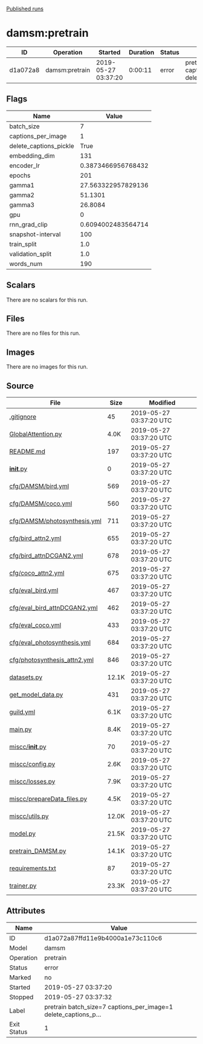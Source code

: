 
[Published runs](../README.md)




# damsm:pretrain



| ID                | Operation         | Started           | Duration                     | Status           | Label           |
| --                | ---------         | ---------         | --------                     | ------           | -----           |
| d1a072a8 | damsm:pretrain | 2019-05-27 03:37:20 | 0:00:11 | error | pretrain batch_size=7 captions_per_image=1 delete_captions_p… |



## Flags

| Name | Value |
| ---- | ----- |
| batch_size | 7 |
| captions_per_image | 1 |
| delete_captions_pickle | True |
| embedding_dim | 131 |
| encoder_lr | 0.3873466956768432 |
| epochs | 201 |
| gamma1 | 27.563322957829136 |
| gamma2 | 51.1301 |
| gamma3 | 26.8084 |
| gpu | 0 |
| rnn_grad_clip | 0.6094002483564714 |
| snapshot-interval | 100 |
| train_split | 1.0 |
| validation_split | 1.0 |
| words_num | 190 |





## Scalars

There are no scalars for this run.



## Files

There are no files for this run.



## Images

There are no images for this run.



## Source

| File | Size | Modified |
| ---- | ---- | -------- |
| [.gitignore](.guild/source/.gitignore) | 45 | 2019-05-27 03:37:20 UTC |
| [GlobalAttention.py](.guild/source/GlobalAttention.py) | 4.0K | 2019-05-27 03:37:20 UTC |
| [README.md](.guild/source/README.md) | 197 | 2019-05-27 03:37:20 UTC |
| [__init__.py](.guild/source/__init__.py) | 0 | 2019-05-27 03:37:20 UTC |
| [cfg/DAMSM/bird.yml](.guild/source/cfg/DAMSM/bird.yml) | 569 | 2019-05-27 03:37:20 UTC |
| [cfg/DAMSM/coco.yml](.guild/source/cfg/DAMSM/coco.yml) | 560 | 2019-05-27 03:37:20 UTC |
| [cfg/DAMSM/photosynthesis.yml](.guild/source/cfg/DAMSM/photosynthesis.yml) | 711 | 2019-05-27 03:37:20 UTC |
| [cfg/bird_attn2.yml](.guild/source/cfg/bird_attn2.yml) | 655 | 2019-05-27 03:37:20 UTC |
| [cfg/bird_attnDCGAN2.yml](.guild/source/cfg/bird_attnDCGAN2.yml) | 678 | 2019-05-27 03:37:20 UTC |
| [cfg/coco_attn2.yml](.guild/source/cfg/coco_attn2.yml) | 675 | 2019-05-27 03:37:20 UTC |
| [cfg/eval_bird.yml](.guild/source/cfg/eval_bird.yml) | 467 | 2019-05-27 03:37:20 UTC |
| [cfg/eval_bird_attnDCGAN2.yml](.guild/source/cfg/eval_bird_attnDCGAN2.yml) | 462 | 2019-05-27 03:37:20 UTC |
| [cfg/eval_coco.yml](.guild/source/cfg/eval_coco.yml) | 433 | 2019-05-27 03:37:20 UTC |
| [cfg/eval_photosynthesis.yml](.guild/source/cfg/eval_photosynthesis.yml) | 684 | 2019-05-27 03:37:20 UTC |
| [cfg/photosynthesis_attn2.yml](.guild/source/cfg/photosynthesis_attn2.yml) | 846 | 2019-05-27 03:37:20 UTC |
| [datasets.py](.guild/source/datasets.py) | 12.1K | 2019-05-27 03:37:20 UTC |
| [get_model_data.py](.guild/source/get_model_data.py) | 431 | 2019-05-27 03:37:20 UTC |
| [guild.yml](.guild/source/guild.yml) | 6.1K | 2019-05-27 03:37:20 UTC |
| [main.py](.guild/source/main.py) | 8.4K | 2019-05-27 03:37:20 UTC |
| [miscc/__init__.py](.guild/source/miscc/__init__.py) | 70 | 2019-05-27 03:37:20 UTC |
| [miscc/config.py](.guild/source/miscc/config.py) | 2.6K | 2019-05-27 03:37:20 UTC |
| [miscc/losses.py](.guild/source/miscc/losses.py) | 7.9K | 2019-05-27 03:37:20 UTC |
| [miscc/prepareData_files.py](.guild/source/miscc/prepareData_files.py) | 4.5K | 2019-05-27 03:37:20 UTC |
| [miscc/utils.py](.guild/source/miscc/utils.py) | 12.0K | 2019-05-27 03:37:20 UTC |
| [model.py](.guild/source/model.py) | 21.5K | 2019-05-27 03:37:20 UTC |
| [pretrain_DAMSM.py](.guild/source/pretrain_DAMSM.py) | 14.1K | 2019-05-27 03:37:20 UTC |
| [requirements.txt](.guild/source/requirements.txt) | 87 | 2019-05-27 03:37:20 UTC |
| [trainer.py](.guild/source/trainer.py) | 23.3K | 2019-05-27 03:37:20 UTC |





## Attributes

| Name        | Value                 |
| -           | -                     |
| ID          | d1a072a87ffd11e9b4000a1e73c110c6          |
| Model       | damsm       |
| Operation   | pretrain     |
| Status      | error      |
| Marked      | no      |
| Started     | 2019-05-27 03:37:20     |
| Stopped     | 2019-05-27 03:37:32     |
| Label       | pretrain batch_size=7 captions_per_image=1 delete_captions_p…       |
| Exit Status | 1 |





